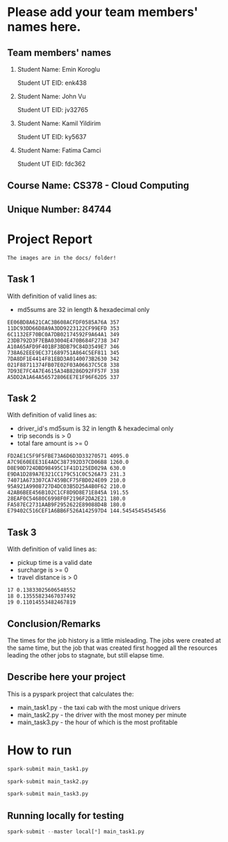 # Please add your team members' names here. 

## Team members' names 

1. Student Name: Emin Koroglu

   Student UT EID: enk438

2. Student Name: John Vu

   Student UT EID: jv32765

3. Student Name: Kamil Yildirim

   Student UT EID: ky5637

4. Student Name: Fatima Camci

   Student UT EID: fdc362

##  Course Name: CS378 - Cloud Computing 

##  Unique Number: 84744

# Project Report

```
The images are in the docs/ folder!
```

## Task 1
With definition of valid lines as:
* md5sums are 32 in length & hexadecimal only

```
EE06BD8A621CAC3B608ACFDF0585A76A 357
11DC93DD66D8A9A3DD9223122CF99EFD 353
6C1132EF70BC0A7DB02174592F9A64A1 349
23DB792D3F7EBA03004E470B684F2738 347
A10A65AFD9F401BF3BDB79C84D3549E7 346
738A62EEE9EC371689751A864C5EF811 345
7DA8DF1E4414F81EBD3A0140073B2630 342
021F88711374FB07E02F03A06637C5C8 338
7D93E7FC4A7E4615A34B8286D92FF57F 338
A5DD2A1A64A56572806EE7E1F96F62D5 337
```

## Task 2
With definition of valid lines as:
* driver_id's md5sum is 32 in length & hexadecimal only
* trip seconds is > 0
* total fare amount is >= 0
```
FD2AE1C5F9F5FBE73A6D6D3D33270571 4095.0
A7C9E60EEE31E4ADC387392D37CD06B8 1260.0
D8E90D724DBD98495C1F41D125ED029A 630.0
E9DA1D289A7E321CC179C51C0C526A73 231.3
74071A673307CA7459BCF75FBD024E09 210.0
95A921A9908727D4DC03B5D25A4B0F62 210.0
42AB6BEE456B102C1CF8D9D8E71E845A 191.55
28EAF0C54680C6998F0F2196F2DA2E21 180.0
FA587EC2731AAB9F2952622E89088D4B 180.0
E79402C516CEF1A6BB6F526A142597D4 144.54545454545456
```

## Task 3
With definition of valid lines as:
* pickup time is a valid date
* surcharge is >= 0
* travel distance is > 0
```
17 0.13833025606548552
18 0.13555823467037492
19 0.11014553482467819
```

## Conclusion/Remarks
The times for the job history is a little misleading. The jobs were created at the same time, but the job that was created first hogged all the resources leading the other jobs to stagnate, but still elapse time.

## Describe here your project
This is a pyspark project that calculates the:
* main_task1.py - the taxi cab with the most unique drivers
* main_task2.py - the driver with the most money per minute
* main_task3.py - the hour of which is the most profitable

# How to run  
```python
spark-submit main_task1.py 
```
```python
spark-submit main_task2.py 
```
```python
spark-submit main_task3.py 
```

## Running locally for testing
```python
spark-submit --master local[*] main_task1.py
```
